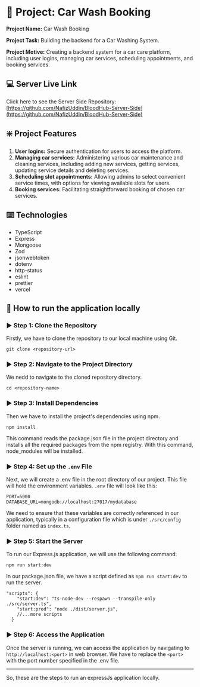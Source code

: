 
# :ledger: Project: Car Wash Booking

**Project Name:** Car Wash Booking

**Project Task:** Building the backend for a Car Washing System.

**Project Motive:** Creating a backend system for a car care platform, including user logins, managing car services, scheduling appointments, and booking services.

## :computer: Server Live Link
Click here to see the Server Side Repository: [https://github.com/NafizUddin/BloodHub-Server-Side](https://github.com/NafizUddin/BloodHub-Server-Side)

## :sparkle: Project Features

1. **User logins:** Secure authentication for users to access the platform.
2. **Managing car services:** Administering various car maintenance and cleaning services, including adding new services, getting services, updating service details and deleting services.
3. **Scheduling slot appointments:** Allowing admins to select convenient service times, with options for viewing available slots for users.
4. **Booking services:** Facilitating straightforward booking of chosen car services.

## :keyboard: Technologies

* TypeScript
* Express
* Mongoose
* Zod
* jsonwebtoken
* dotenv
* http-status
* eslint
* prettier
* vercel

## :link: How to run the application locally

### :arrow_forward: Step 1: Clone the Repository
Firstly, we have to clone the repository to our local machine using Git.

```node
git clone <repository-url>
```

### :arrow_forward: Step 2: Navigate to the Project Directory
We nedd to navigate to the cloned repository directory.

```node
cd <repository-name>
```

### :arrow_forward: Step 3: Install Dependencies
Then we have to install the project's dependencies using npm.

```node
npm install
```

This command reads the package.json file in the project directory and installs all the required packages from the npm registry. With this command, node_modules will be installed.

### :arrow_forward: Step 4: Set up the `.env` File
Next, we will create a .env file in the root directory of our project. This file will hold the environment variables. `.env` file will look like this:

```node
PORT=5000
DATABASE_URL=mongodb://localhost:27017/mydatabase
```
We need to ensure that these variables are correctly referenced in our application, typically in a configuration file which is under `./src/config` folder named as `index.ts`.

### :arrow_forward: Step 5: Start the Server
To run our Express.js application, we will use the following command:

```node
npm run start:dev
```
In our package.json file, we have a script defined as `npm run start:dev` to run the server.
```node
"scripts": {
    "start:dev": "ts-node-dev --respawn --transpile-only ./src/server.ts",
    "start:prod": "node ./dist/server.js",
    //...more scripts
  }
```

### :arrow_forward: Step 6: Access the Application
Once the server is running, we can access the application by navigating to `http://localhost:<port>` in web browser. We have to replace the `<port>` with the port number specified in the .env file.

***
So, these are the steps to run an expressJs application locally.
